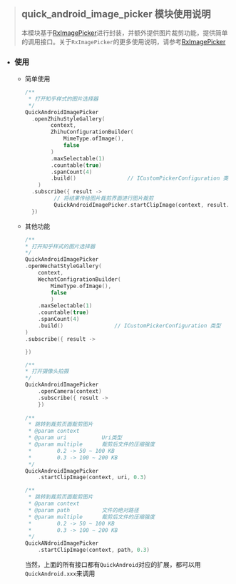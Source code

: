 > ## quick_android_image_picker 模块使用说明
>
> 本模块基于[RxImagePicker](https://github.com/qingmei2/RxImagePicker)进行封装，并额外提供图片裁剪功能，提供简单的调用接口。关于`RxImagePicker`的更多使用说明，请参考[RxImagePicker](https://github.com/qingmei2/RxImagePicker)

- ### 使用

  - 简单使用

    ```kotlin
    /**
     * 打开知乎样式的图片选择器
     */
    QuickAndroidImagePicker
      .openZhihuStyleGallery(
            context,		
            ZhihuConfigurationBuilder(
                MimeType.ofImage(),
                false
            )
            .maxSelectable(1)
            .countable(true)
            .spanCount(4)
            .build()				// ICustomPickerConfiguration 类型
        )
      .subscribe({ result ->		
             // 将结果传给图片裁剪界面进行图片裁剪
             QuickAndroidImagePicker.startClipImage(context, result.uri)
      })
    
    ```

  - 其他功能

    ```kotlin
    /**
    * 打开知乎样式的图片选择器
    */
    QuickAndroidImagePicker
    .openWechatStyleGallery(
    	context,		
    	WechatConfigrationBuilder(
    		MimeType.ofImage(),
    		false
    		)
    	.maxSelectable(1)
    	.countable(true)
    	.spanCount(4)
    	.build()				// ICustomPickerConfiguration 类型
    )
    .subscribe({ result ->
    
    })
    
    /**
    * 打开摄像头拍摄
    */
    QuickAndroidImagePicker
    	.openCamera(context)
    	.subscribe({ result ->
    	})
    	
    /**
     * 跳转到裁剪页面裁剪图片
     * @param context
     * @param uri           Uri类型
     * @param multiple      裁剪后文件的压缩强度
     *        0.2 -> 50 ~ 100 KB
     *        0.3 -> 100 ~ 200 KB
     */
    QuickAndroidImagePicker
      	.startClipImage(context, uri, 0.3)
    
    /**
     * 跳转到裁剪页面裁剪图片
     * @param context
     * @param path          文件的绝对路径
     * @param multiple      裁剪后文件的压缩强度
     *        0.2 -> 50 ~ 100 KB
     *        0.3 -> 100 ~ 200 KB
     */
    QuickANdroidImagePicker
    	.startClipImage(context, path, 0.3)
    
    ```

    当然，上面的所有接口都有`QuickAndroid`对应的扩展，都可以用`QuickAndroid.xxx`来调用